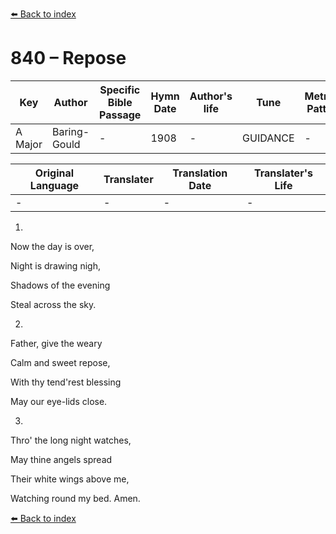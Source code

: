 [⬅️ Back to index](../README.md)

# 840 – Repose

Key | Author   | Specific Bible Passage     |Hymn Date |Author's life |Tune |Metrical Pattern   |Composer/Source
-- | --------- | ---------------------------|----------|--------------|-----|-------------------|-------------  
A Major |Baring-Gould |- |1908 |- |GUIDANCE |- |J. Barnby

Original Language | Translater | Translation Date   | Translater's Life  
----------------- | --------- | --------------------|-------------     
\- |- |- |-




1.

Now the day is over,

Night is drawing nigh,

Shadows of the evening

Steal across the sky.



2.

Father, give the weary

Calm and sweet repose,

With thy tend'rest blessing

May our eye-lids close.



3.

Thro' the long night watches,

May thine angels spread

Their white wings above me,

Watching round my bed.  Amen.

[⬅️ Back to index](../README.md)
